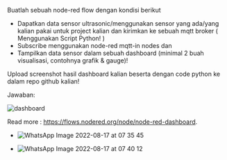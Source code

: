 

Buatlah sebuah node-red flow dengan kondisi berikut
* Dapatkan data sensor ultrasonic/menggunakan sensor yang ada/yang kalian pakai untuk project kalian dan kirimkan ke sebuah mqtt broker ( Menggunakan Script Python! )
* Subscribe menggunakan node-red mqtt-in nodes dan 
* Tampilkan data sensor dalam sebuah dashboard (minimal 2 buah visualisasi, contohnya grafik & gauge)!

Upload screenshot hasil dashboard kalian beserta dengan code python ke dalam repo github kalian!

Jawaban:

![dashboard](https://nodered.org/images/dashboardl.png)

Read more : https://flows.nodered.org/node/node-red-dashboard.

* ![WhatsApp Image 2022-08-17 at 07 35 45](https://user-images.githubusercontent.com/107297270/185623950-a3913fb3-a993-4dbc-8608-38a6c7764a36.jpeg)

* ![WhatsApp Image 2022-08-17 at 07 40 12](https://user-images.githubusercontent.com/107297270/185623444-a69480a2-04ad-4a7e-b12e-984b5802a385.jpeg)



